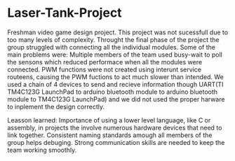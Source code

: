 # Laser-Tank-Project
Freshman video game design project. 
This project was not sucessfull due to too many levels of complexity. Throught the final phase of the project the group struggled with connecting all the individual modules. Some of the main problems were:
  Multiple members of the team used busy-wait to poll the sensons which reduced performace when all the modules were connected.
  PWM functions were not created using interunt service routeens, causing the PWM fuctions to act much slower than intended.
  We used a chain of 4 devices to send and recieve information though UART(TI TM4C123G LaunchPad to arduino bluetooth module to arduino bluetooth module to TM4C123G LaunchPad) and we did not used the proper harware to inplement the design correctly.
  
Leasson learned:
  Importance of using a lower level language, like C or assembly, in projects the involve numerous hardware devices that need to link together.
  Consistent naming standards amough all members of the group helps debuging.
  Strong communication skills are needed to keep the team working smoothly.
  
  
